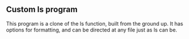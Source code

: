 ## Custom ls program

This program is a clone of the ls function, built from the ground up. It has options for formatting, and can be directed at any file just as ls can be.